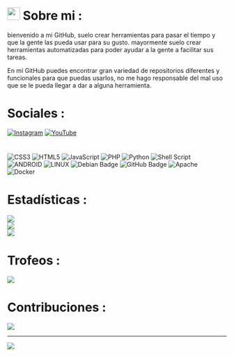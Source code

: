 # <img src="https://github.com/abhishekapk/abhishekapk/blob/master/Assests/Earth.gif" width="29px"> Sobre mi :
bienvenido a mi GitHub, suelo crear herramientas para pasar el tiempo y que la gente las pueda usar para su gusto. mayormente suelo crear herramientas automatizadas para poder ayudar a la gente a facilitar sus tareas.

En mi GitHub puedes encontrar gran variedad de repositorios diferentes y funcionales para que puedas usarlos, no me hago responsable del mal uso que se le pueda llegar a dar a alguna herramienta.

# Sociales :

[![Instagram](https://img.shields.io/badge/Instagram-%23E4405F.svg?logo=Instagram&logoColor=white)](https://instagram.com/ripnetworkyt) [![YouTube](https://img.shields.io/badge/YouTube-%23FF0000.svg?logo=YouTube&logoColor=white)](https://youtube.com/@RIPNetwork) 

#

![CSS3](https://img.shields.io/badge/css3-%231572B6.svg?style=for-the-badge&logo=css3&logoColor=white) 
![HTML5](https://img.shields.io/badge/html5-%23E34F26.svg?style=for-the-badge&logo=html5&logoColor=white) ![JavaScript](https://img.shields.io/badge/javascript-%23323330.svg?style=for-the-badge&logo=javascript&logoColor=%23F7DF1E) 
![PHP](https://img.shields.io/badge/php-%23777BB4.svg?style=for-the-badge&logo=php&logoColor=white) 
![Python](https://img.shields.io/badge/python-3670A0?style=for-the-badge&logo=python&logoColor=ffdd54) 
![Shell Script](https://img.shields.io/badge/shell_script-%23121011.svg?style=for-the-badge&logo=gnu-bash&logoColor=white) 
![ANDROID](https://img.shields.io/badge/android-%2320232a.svg?style=for-the-badge&logo=android&logoColor=%a4c639) 
![LINUX](https://img.shields.io/badge/Linux-FCC624?style=for-the-badge&logo=linux&logoColor=black)
![Debian Badge](https://img.shields.io/badge/Debian-A81D33?logo=debian&logoColor=fff&style=for-the-badge)
![GitHub Badge](https://img.shields.io/badge/GitHub-181717?logo=github&logoColor=fff&style=for-the-badge)
![Apache](https://img.shields.io/badge/apache-%23D42029.svg?style=for-the-badge&logo=apache&logoColor=white)
![Docker](https://img.shields.io/badge/docker-%230db7ed.svg?style=for-the-badge&logo=docker&logoColor=white)

# Estadísticas :

![](https://github-readme-stats.vercel.app/api?username=RIP-Network&theme=dark&hide_border=false&include_all_commits=true&count_private=true)<br/>
![](https://github-readme-streak-stats.herokuapp.com/?user=RIP-Network&theme=dark&hide_border=false)<br/>
![](https://github-readme-stats.vercel.app/api/top-langs/?username=RIP-Network&theme=dark&hide_border=false&include_all_commits=true&count_private=true&layout=compact)

# Trofeos :

![](https://github-profile-trophy.vercel.app/?username=RIP-Network&theme=dark_dimmed&no-frame=false&no-bg=false&margin-w=4)

# Contribuciones :

![](https://github-contributor-stats.vercel.app/api?username=RIP-Network&limit=5&theme=dark&combine_all_yearly_contributions=true)

---
[![](https://visitcount.itsvg.in/api?id=RIP-Network&icon=9&color=0)](https://visitcount.itsvg.in)

